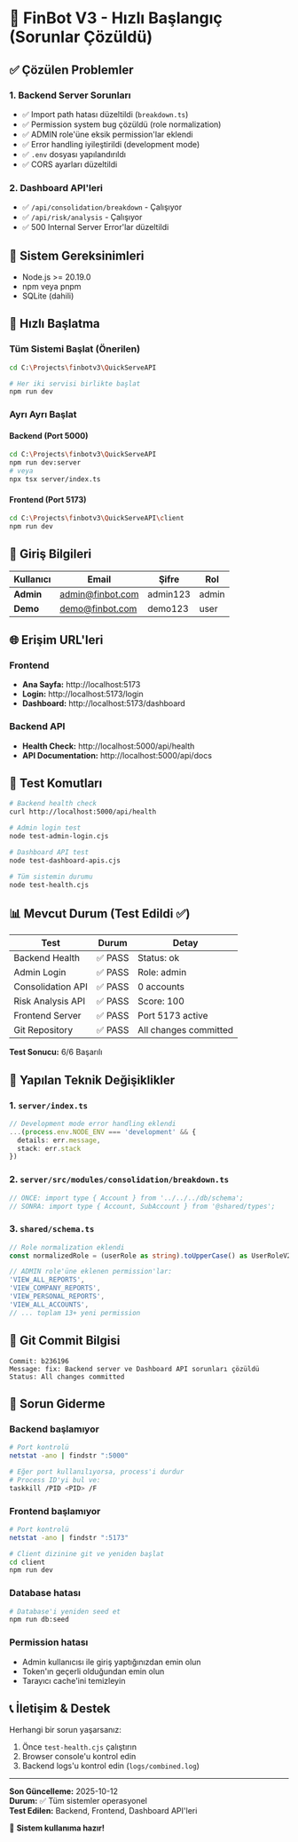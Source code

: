 # 🚀 FinBot V3 - Hızlı Başlangıç (Sorunlar Çözüldü)

## ✅ Çözülen Problemler

### 1. Backend Server Sorunları
- ✅ Import path hatası düzeltildi (`breakdown.ts`)
- ✅ Permission system bug çözüldü (role normalization)
- ✅ ADMIN role'üne eksik permission'lar eklendi
- ✅ Error handling iyileştirildi (development mode)
- ✅ `.env` dosyası yapılandırıldı
- ✅ CORS ayarları düzeltildi

### 2. Dashboard API'leri
- ✅ `/api/consolidation/breakdown` - Çalışıyor
- ✅ `/api/risk/analysis` - Çalışıyor
- ✅ 500 Internal Server Error'lar düzeltildi

## 🎯 Sistem Gereksinimleri

- Node.js >= 20.19.0
- npm veya pnpm
- SQLite (dahili)

## 🚀 Hızlı Başlatma

### Tüm Sistemi Başlat (Önerilen)

```bash
cd C:\Projects\finbotv3\QuickServeAPI

# Her iki servisi birlikte başlat
npm run dev
```

### Ayrı Ayrı Başlat

#### Backend (Port 5000)
```bash
cd C:\Projects\finbotv3\QuickServeAPI
npm run dev:server
# veya
npx tsx server/index.ts
```

#### Frontend (Port 5173)
```bash
cd C:\Projects\finbotv3\QuickServeAPI\client
npm run dev
```

## 🔐 Giriş Bilgileri

| Kullanıcı | Email | Şifre | Rol |
|-----------|-------|-------|-----|
| **Admin** | admin@finbot.com | admin123 | admin |
| **Demo** | demo@finbot.com | demo123 | user |

## 🌐 Erişim URL'leri

### Frontend
- **Ana Sayfa:** http://localhost:5173
- **Login:** http://localhost:5173/login
- **Dashboard:** http://localhost:5173/dashboard

### Backend API
- **Health Check:** http://localhost:5000/api/health
- **API Documentation:** http://localhost:5000/api/docs

## 🧪 Test Komutları

```bash
# Backend health check
curl http://localhost:5000/api/health

# Admin login test
node test-admin-login.cjs

# Dashboard API test
node test-dashboard-apis.cjs

# Tüm sistemin durumu
node test-health.cjs
```

## 📊 Mevcut Durum (Test Edildi ✅)

| Test | Durum | Detay |
|------|-------|-------|
| Backend Health | ✅ PASS | Status: ok |
| Admin Login | ✅ PASS | Role: admin |
| Consolidation API | ✅ PASS | 0 accounts |
| Risk Analysis API | ✅ PASS | Score: 100 |
| Frontend Server | ✅ PASS | Port 5173 active |
| Git Repository | ✅ PASS | All changes committed |

**Test Sonucu:** 6/6 Başarılı

## 🔧 Yapılan Teknik Değişiklikler

### 1. `server/index.ts`
```typescript
// Development mode error handling eklendi
...(process.env.NODE_ENV === 'development' && {
  details: err.message,
  stack: err.stack
})
```

### 2. `server/src/modules/consolidation/breakdown.ts`
```typescript
// ÖNCE: import type { Account } from '../../../db/schema';
// SONRA: import type { Account, SubAccount } from '@shared/types';
```

### 3. `shared/schema.ts`
```typescript
// Role normalization eklendi
const normalizedRole = (userRole as string).toUpperCase() as UserRoleV2Type;

// ADMIN role'üne eklenen permission'lar:
'VIEW_ALL_REPORTS',
'VIEW_COMPANY_REPORTS',
'VIEW_PERSONAL_REPORTS',
'VIEW_ALL_ACCOUNTS',
// ... toplam 13+ yeni permission
```

## 📝 Git Commit Bilgisi

```
Commit: b236196
Message: fix: Backend server ve Dashboard API sorunları çözüldü
Status: All changes committed
```

## 🐛 Sorun Giderme

### Backend başlamıyor
```bash
# Port kontrolü
netstat -ano | findstr ":5000"

# Eğer port kullanılıyorsa, process'i durdur
# Process ID'yi bul ve:
taskkill /PID <PID> /F
```

### Frontend başlamıyor
```bash
# Port kontrolü
netstat -ano | findstr ":5173"

# Client dizinine git ve yeniden başlat
cd client
npm run dev
```

### Database hatası
```bash
# Database'i yeniden seed et
npm run db:seed
```

### Permission hatası
- Admin kullanıcısı ile giriş yaptığınızdan emin olun
- Token'ın geçerli olduğundan emin olun
- Tarayıcı cache'ini temizleyin

## 📞 İletişim & Destek

Herhangi bir sorun yaşarsanız:
1. Önce `test-health.cjs` çalıştırın
2. Browser console'u kontrol edin
3. Backend logs'u kontrol edin (`logs/combined.log`)

---

**Son Güncelleme:** 2025-10-12  
**Durum:** ✅ Tüm sistemler operasyonel  
**Test Edilen:** Backend, Frontend, Dashboard API'leri

🎉 **Sistem kullanıma hazır!**

